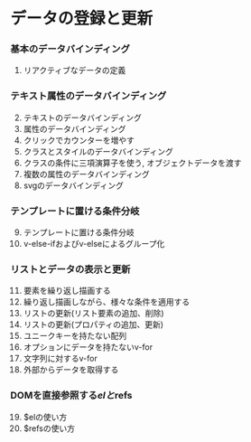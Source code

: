 # データの登録と更新

### 基本のデータバインディング
1. リアクティブなデータの定義
### テキスト属性のデータバインディング
2. テキストのデータバインディング
3. 属性のデータバインディング
4. クリックでカウンターを増やす
5. クラスとスタイルのデータバインディング
6. クラスの条件に三項演算子を使う, オブジェクトデータを渡す
7. 複数の属性のデータバインディング
8. svgのデータバインディング
### テンプレートに置ける条件分岐
9. テンプレートに置ける条件分岐
10. v-else-ifおよびv-elseによるグループ化
### リストとデータの表示と更新
11. 要素を繰り返し描画する
12. 繰り返し描画しながら、様々な条件を適用する
13. リストの更新(リスト要素の追加、削除)
14. リストの更新(プロパティの追加、更新)
15. ユニークキーを持たない配列
16. オプションにデータを持たないv-for
17. 文字列に対するv-for
18. 外部からデータを取得する
### DOMを直接参照する$elと$refs
19. $elの使い方
20. $refsの使い方
